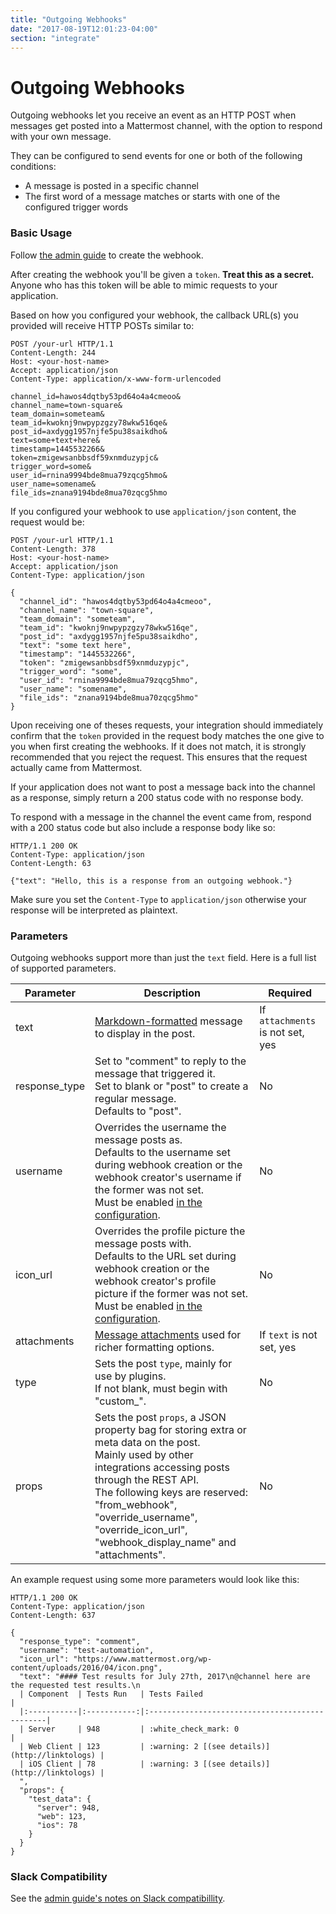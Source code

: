```yaml
---
title: "Outgoing Webhooks"
date: "2017-08-19T12:01:23-04:00"
section: "integrate"
---
```


# Outgoing Webhooks

Outgoing webhooks let you receive an event as an HTTP POST when messages get posted into a Mattermost channel, with the option to respond with your own message.

They can be configured to send events for one or both of the following conditions:

* A message is posted in a specific channel
* The first word of a message matches or starts with one of the configured trigger words

### Basic Usage

Follow [the admin guide](https://docs.mattermost.com/developer/webhooks-outgoing.html#create-an-outgoing-webhook) to create the webhook.

After creating the webhook you'll be given a `token`. __Treat this as a secret.__ Anyone who has this token will be able to mimic requests to your application.

Based on how you configured your webhook, the callback URL(s) you provided will receive HTTP POSTs similar to:

```http
POST /your-url HTTP/1.1
Content-Length: 244
Host: <your-host-name>
Accept: application/json
Content-Type: application/x-www-form-urlencoded

channel_id=hawos4dqtby53pd64o4a4cmeoo&
channel_name=town-square&
team_domain=someteam&
team_id=kwoknj9nwpypzgzy78wkw516qe&
post_id=axdygg1957njfe5pu38saikdho&
text=some+text+here&
timestamp=1445532266&
token=zmigewsanbbsdf59xnmduzypjc&
trigger_word=some&
user_id=rnina9994bde8mua79zqcg5hmo&
user_name=somename&
file_ids=znana9194bde8mua70zqcg5hmo
```

If you configured your webhook to use `application/json` content, the request would be:

```http
POST /your-url HTTP/1.1
Content-Length: 378
Host: <your-host-name>
Accept: application/json
Content-Type: application/json

{
  "channel_id": "hawos4dqtby53pd64o4a4cmeoo",
  "channel_name": "town-square",
  "team_domain": "someteam",
  "team_id": "kwoknj9nwpypzgzy78wkw516qe",
  "post_id": "axdygg1957njfe5pu38saikdho",
  "text": "some text here",
  "timestamp": "1445532266",
  "token": "zmigewsanbbsdf59xnmduzypjc",
  "trigger_word": "some",
  "user_id": "rnina9994bde8mua79zqcg5hmo",
  "user_name": "somename",
  "file_ids": "znana9194bde8mua70zqcg5hmo"
}
```

Upon receiving one of theses requests, your integration should immediately confirm that the `token` provided in the request body matches the one give to you when first creating the webhooks. If it does not match, it is strongly recommended that you reject the request. This ensures that the request actually came from Mattermost.

If your application does not want to post a message back into the channel as a response, simply return a 200 status code with no response body.

To respond with a message in the channel the event came from, respond with a 200 status code but also include a response body like so:

```http
HTTP/1.1 200 OK
Content-Type: application/json
Content-Length: 63

{"text": "Hello, this is a response from an outgoing webhook."}
```

Make sure you set the `Content-Type` to `application/json` otherwise your response will be interpreted as plaintext.

### Parameters

Outgoing webhooks support more than just the `text` field. Here is a full list of supported parameters.

| Parameter | Description | Required |
|---|---|---|
| text | [Markdown-formatted](https://docs.mattermost.com/help/messaging/formatting-text.html) message to display in the post. | If `attachments` is not set, yes |
| response\_type | Set to "comment" to reply to the message that triggered it.<br> Set to blank or "post" to create a regular message.<br> Defaults to "post". | No |
| username | Overrides the username the message posts as.<br> Defaults to the username set during webhook creation or the webhook creator's username if the former was not set.<br> Must be enabled [in the configuration](https://docs.mattermost.com/administration/config-settings.html#enable-integrations-to-override-usernames). | No |
| icon\_url | Overrides the profile picture the message posts with.<br> Defaults to the URL set during webhook creation or the webhook creator's profile picture if the former was not set.<br> Must be enabled [in the configuration](https://docs.mattermost.com/administration/config-settings.html#enable-integrations-to-override-profile-picture-icons). | No |
| attachments | [Message attachments](https://docs.mattermost.com/developer/message-attachments.html) used for richer formatting options. | If `text` is not set, yes |
| type | Sets the post `type`, mainly for use by plugins.<br> If not blank, must begin with "custom\_". | No |
| props | Sets the post `props`, a JSON property bag for storing extra or meta data on the post.<br> Mainly used by other integrations accessing posts through the REST API.<br> The following keys are reserved: "from\_webhook", "override\_username", "override\_icon\_url", "webhook\_display\_name" and "attachments". | No |

An example request using some more parameters would look like this:

```http
HTTP/1.1 200 OK
Content-Type: application/json
Content-Length: 637

{
  "response_type": "comment",
  "username": "test-automation",
  "icon_url": "https://www.mattermost.org/wp-content/uploads/2016/04/icon.png",
  "text": "#### Test results for July 27th, 2017\n@channel here are the requested test results.\n
  | Component  | Tests Run   | Tests Failed                                   |
  |:-----------|:-----------:|:-----------------------------------------------|
  | Server     | 948         | :white_check_mark: 0                           |
  | Web Client | 123         | :warning: 2 [(see details)](http://linktologs) |
  | iOS Client | 78          | :warning: 3 [(see details)](http://linktologs) |
  ",
  "props": {
    "test_data": {
      "server": 948,
      "web": 123,
      "ios": 78
    }
  }
}
```

### Slack Compatibility

See the [admin guide's notes on Slack compatibillity](https://docs.mattermost.com/developer/webhooks-outgoing.html#slack-compatibility).

